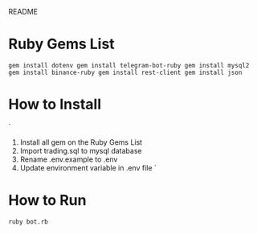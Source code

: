 README

# Ruby Gems List
`
  gem install dotenv
  gem install telegram-bot-ruby
  gem install mysql2
  gem install binance-ruby
  gem install rest-client
  gem install json
`

# How to Install
`
  1. Install all gem on the Ruby Gems List
  2. Import trading.sql to mysql database
  3. Rename .env.example to .env
  4. Update environment variable in .env file
`

# How to Run
`
  ruby bot.rb
`
